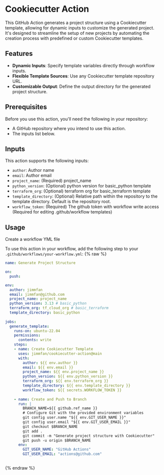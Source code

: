# Cookiecutter Action

This GitHub Action generates a project structure using a Cookiecutter template, allowing for dynamic inputs to customize the generated project. It's designed to streamline the setup of new projects by automating the creation process with predefined or custom Cookiecutter templates.

## Features

- **Dynamic Inputs**: Specify template variables directly through workflow inputs.
- **Flexible Template Sources**: Use any Cookiecutter template repository URL.
- **Customizable Output**: Define the output directory for the generated project structure.

## Prerequisites

Before you use this action, you'll need the following in your repository:
- A GitHub repository where you intend to use this action.
- The inputs list below.

## Inputs

This action supports the following inputs:
- `author`: Author name
- `email`: Author email
- `project_name`: (Required) project_name
- `python_version`: (Optional) python version for basic_python template
- `terraform_org`: (Optional) terraform org for basic_terraform template
- `template_directory`: (Optional) Relative path within the repository to the template directory. Default is the repository root.
- `workflow_token`: (Required) The github token with workflow write access (Required for editing .github/workflow templates)

## Usage
Create a workflow YML file

To use this action in your workflow, add the following step to your `.github/workflows/your-workflow.yml`:
{% raw %}
```yaml
name: Generate Project Structure

on:
  push:

env:
  author: jimmfan
  email: jimmfan@github.com
  project_name: project_name
  python_version: 3.13 # basic_python
  terraform_org: tf_cloud_org # basic_terraform
  template_directory: basic_python
  
jobs:
  generate_template:
    runs-on: ubuntu-22.04
    permissions:
      contents: write
    steps:
    - name: Create Cookiecutter Template
      uses: jimmfan/cookiecutter-action@main
      with:
        author: ${{ env.author }}
        email: ${{ env.email }}
        project_name: ${{ env.project_name }}
        python_version: ${{ env.python_version }}
        terraform_org: ${{ env.terraform_org }}
        template_directory: ${{ env.template_directory }}
        workflow_token: ${{ secrets.WORKFLOW_TOKEN }}
        
    - name: Create and Push to Branch
      run: |
        BRANCH_NAME=${{ github.ref_name }}
        # Configure Git with the provided environment variables
        git config user.name "${{ env.GIT_USER_NAME }}"
        git config user.email "${{ env.GIT_USER_EMAIL }}"
        git checkout $BRANCH_NAME
        git add .
        git commit -m "Generate project structure with Cookiecutter"
        git push -u origin $BRANCH_NAME
      env:
        GIT_USER_NAME: "GitHub Actions"
        GIT_USER_EMAIL: "actions@github.com"
        
```
{% endraw %}        
